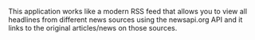This application works like a modern RSS feed that allows you to view all headlines from different news sources using the newsapi.org API and it links to the original articles/news on those sources.
